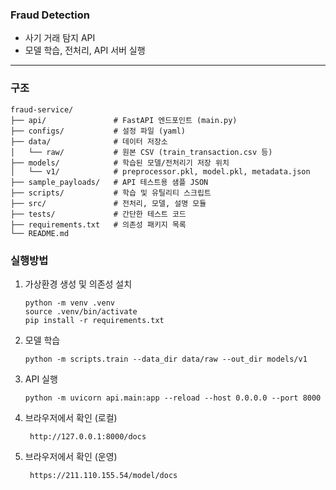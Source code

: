 
### Fraud Detection 

- 사기 거래 탐지 API
- 모델 학습, 전처리, API 서버 실행

---

### 구조

```text
fraud-service/
├── api/               # FastAPI 엔드포인트 (main.py)
├── configs/           # 설정 파일 (yaml)
├── data/              # 데이터 저장소
│   └── raw/           # 원본 CSV (train_transaction.csv 등)
├── models/            # 학습된 모델/전처리기 저장 위치
│   └── v1/            # preprocessor.pkl, model.pkl, metadata.json
├── sample_payloads/   # API 테스트용 샘플 JSON
├── scripts/           # 학습 및 유틸리티 스크립트
├── src/               # 전처리, 모델, 설명 모듈
├── tests/             # 간단한 테스트 코드
├── requirements.txt   # 의존성 패키지 목록
└── README.md
```

### 실행방법

1. 가상환경 생성 및 의존성 설치
   ```text
   python -m venv .venv
   source .venv/bin/activate
   pip install -r requirements.txt
   ```
2. 모델 학습
   ```text
   python -m scripts.train --data_dir data/raw --out_dir models/v1
   ```
3. API 실행
   ```text
   python -m uvicorn api.main:app --reload --host 0.0.0.0 --port 8000
   ```
4. 브라우저에서 확인 (로컬)
   ```text
    http://127.0.0.1:8000/docs
    ```
5. 브라우저에서 확인 (운영)
   ```text
    https://211.110.155.54/model/docs
    ```

